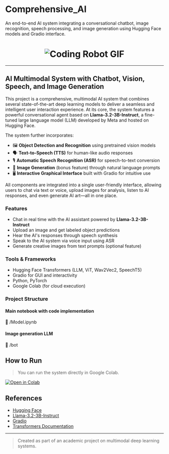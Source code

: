 # Comprehensive_AI
An end-to-end AI system integrating a conversational chatbot, image recognition, speech processing, and image generation using Hugging Face models and Gradio interface.

<h1 align="center">
  <img src="https://media.giphy.com/media/1n92hYPiFQ0efcCtrF/giphy.gif" alt="Coding Robot GIF">
</h1>

---

## AI Multimodal System with Chatbot, Vision, Speech, and Image Generation

This project is a comprehensive, multimodal AI system that combines several state-of-the-art deep learning models to deliver a seamless and intelligent user interaction experience. At its core, the system features a powerful conversational agent based on **Llama-3.2-3B-Instruct**, a fine-tuned large language model (LLM) developed by Meta and hosted on Hugging Face. 

The system further incorporates:

- 🖼️ **Object Detection and Recognition** using pretrained vision models
- 🗣️ **Text-to-Speech (TTS)** for human-like audio responses
- 🎙️ **Automatic Speech Recognition (ASR)** for speech-to-text conversion
- 🎨 **Image Generation** (bonus feature) through natural language prompts
- 🖥️ **Interactive Graphical Interface** built with Gradio for intuitive use

All components are integrated into a single user-friendly interface, allowing users to chat via text or voice, upload images for analysis, listen to AI responses, and even generate AI art—all in one place.

### Features

- Chat in real time with the AI assistant powered by **Llama-3.2-3B-Instruct**
- Upload an image and get labeled object predictions
- Hear the AI's responses through speech synthesis
- Speak to the AI system via voice input using ASR
- Generate creative images from text prompts (optional feature)

### Tools & Frameworks

- Hugging Face Transformers (LLM, ViT, Wav2Vec2, SpeechT5)
- Gradio for GUI and interactivity
- Python, PyTorch
- Google Colab (for cloud execution)

### Project Structure


#### Main notebook with code implementation 

📁 /Model.ipynb

#### Image generation LLM

📁 /bot

## How to Run

> You can run the system directly in Google Colab.

[![Open in Colab](https://colab.research.google.com/assets/colab-badge.svg)](https://colab.research.google.com/drive/your_colab_link_here)

## References

- [Hugging Face](https://huggingface.co/)
- [Llama-3.2-3B-Instruct](https://huggingface.co/meta-llama/Llama-3.2-3B-Instruct)
- [Gradio](https://gradio.app/)
- [Transformers Documentation](https://huggingface.co/docs/transformers/index)

---

> Created as part of an academic project on multimodal deep learning systems.
